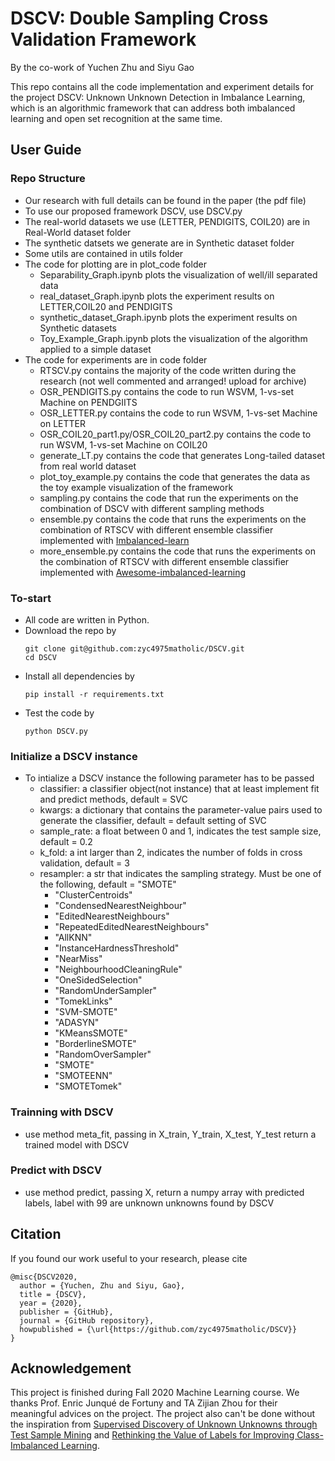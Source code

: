 # DSCV: Double Sampling Cross Validation Framework

By the co-work of Yuchen Zhu and Siyu Gao

This repo contains all the code implementation and experiment details for the project DSCV: Unknown Unknown Detection in Imbalance Learning, which is an algorithmic framework that can address both imbalanced learning and open set recognition at the same time.

User Guide
-
### Repo Structure
* Our research with full details can be found in the paper (the pdf file)
* To use our proposed framework DSCV, use DSCV.py
* The real-world datasets we use (LETTER, PENDIGITS, COIL20) are in Real-World dataset folder
* The synthetic datsets we generate are in Synthetic dataset folder
* Some utils are contained in utils folder
* The code for plotting are in plot_code folder
  + Separability_Graph.ipynb plots the visualization of well/ill separated data
  + real_dataset_Graph.ipynb plots the experiment results on LETTER,COIL20 and PENDIGITS
  + synthetic_dataset_Graph.ipynb plots the experiment results on Synthetic datasets
  + Toy_Example_Graph.ipynb plots the visualization of the algorithm applied to a simple dataset
* The code for experiments are in code folder
  + RTSCV.py contains the majority of the code written during the research (not well commented and arranged! upload for archive)
  + OSR_PENDIGITS.py contains the code to run WSVM, 1-vs-set Machine on PENDGIITS
  + OSR_LETTER.py contains the code to run WSVM, 1-vs-set Machine on LETTER
  + OSR_COIL20_part1.py/OSR_COIL20_part2.py contains the code to run WSVM, 1-vs-set Machine on COIL20
  + generate_LT.py contains the code that generates Long-tailed dataset from real world dataset
  + plot_toy_example.py contains the code that generates the data as the toy example visualization of the framework
  + sampling.py contains the code that run the experiments on the combination of DSCV with different sampling methods
  + ensemble.py contains the code that runs the experiments on the combination of RTSCV with different ensemble classifier implemented with [Imbalanced-learn](https://github.com/scikit-learn-contrib/imbalanced-learn/tree/master/imblearn)
  + more_ensemble.py contains the code that runs the experiments on the combination of RTSCV with different ensemble classifier implemented with [Awesome-imbalanced-learning](https://github.com/ZhiningLiu1998/awesome-imbalanced-learning)
### To-start
* All code are written in Python.
* Download the repo by
  ```
  git clone git@github.com:zyc4975matholic/DSCV.git
  cd DSCV
  ```
* Install all dependencies by
  ```
  pip install -r requirements.txt
  ```
* Test the code by
  ```
  python DSCV.py
  ```

### Initialize a DSCV instance
* To intialize a DSCV instance the following parameter has to be passed
  + classifier: a classifier object(not instance) that at least implement fit and predict methods, default = SVC
  + kwargs: a dictionary that contains the parameter-value pairs used to generate the classifier, default = default setting of SVC
  + sample_rate: a float between 0 and 1, indicates the test sample size, default = 0.2
  + k_fold: a int larger than 2, indicates the number of folds in cross validation, default = 3
  + resampler: a str that indicates the sampling strategy. Must be one of the following, default = "SMOTE"
      - "ClusterCentroids"
      - "CondensedNearestNeighbour"
      - "EditedNearestNeighbours"
      - "RepeatedEditedNearestNeighbours"
      - "AllKNN" 
      - "InstanceHardnessThreshold"
      - "NearMiss"
      - "NeighbourhoodCleaningRule"
      - "OneSidedSelection"
      - "RandomUnderSampler"
      - "TomekLinks"
      - "SVM-SMOTE"
      - "ADASYN"
      - "KMeansSMOTE"
      - "BorderlineSMOTE"
      - "RandomOverSampler"
      - "SMOTE"
      - "SMOTEENN"
      - "SMOTETomek"

### Trainning with DSCV
* use method meta_fit, passing in X_train, Y_train, X_test, Y_test
  return a trained model with DSCV

### Predict with DSCV
* use method predict, passing X,
  return a numpy array with predicted labels, label with 99 are unknown unknowns found by DSCV
  
  
Citation
-
If you found our work useful to your research, please cite

```
@misc{DSCV2020,
  author = {Yuchen, Zhu and Siyu, Gao},
  title = {DSCV},
  year = {2020},
  publisher = {GitHub},
  journal = {GitHub repository},
  howpublished = {\url{https://github.com/zyc4975matholic/DSCV}}
}
```

Acknowledgement
-
This project is finished during Fall 2020 Machine Learning course. We thanks Prof. Enric Junqué de Fortuny and TA Zijian Zhou for their meaningful advices on the project. The project also can't be done without the inspiration from [Supervised Discovery of Unknown Unknowns through Test Sample Mining](https://ojs.aaai.org//index.php/AAAI/article/view/7252) and [Rethinking the Value of Labels for Improving Class-Imbalanced Learning](https://arxiv.org/abs/2006.07529). 
